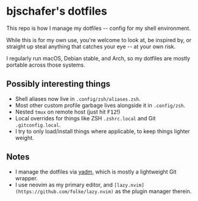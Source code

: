 # bjschafer's dotfiles

This repo is how I manage my dotfiles -- config for my shell environment.

While this is for my own use, you're welcome to look at, be inspired by, or straight up steal anything
that catches your eye -- at your own risk.

I regularly run macOS, Debian stable, and Arch, so my dotfiles are mostly portable across those systems.

## Possibly interesting things

- Shell aliases now live in `.config/zsh/aliases.zsh`.
- Most other custom profile garbage lives alongside it in `.config/zsh`.
- Nested `tmux` on remote host (just hit <kbd>F12</kbd>!)
- Local overrides for things like ZSH `.zshrc.local` and Git `.gitconfig.local`.
- I try to only load/install things where applicable, to keep things lighter weight.

## Notes

- I manage the dotfiles via [yadm](https://yadm.io/), which is mostly a lightweight Git wrapper.
- I use neovim as my primary editor, and `[lazy.nvim](https://github.com/folke/lazy.nvim)` as the plugin manager therein.
